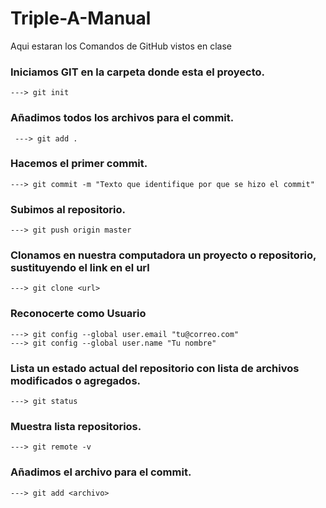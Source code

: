 # Triple-A-Manual
Aqui estaran los Comandos de GitHub vistos en clase

### Iniciamos GIT en la carpeta donde esta el proyecto.
```
---> git init
```
### Añadimos todos los archivos para el commit.
```
 ---> git add .
```

### Hacemos el primer commit.
``` 
---> git commit -m "Texto que identifique por que se hizo el commit"
```

### Subimos al repositorio.
```
---> git push origin master
```

### Clonamos en nuestra computadora un proyecto o repositorio, sustituyendo el link en el url 
```
---> git clone <url>
```

### Reconocerte como Usuario
```
---> git config --global user.email "tu@correo.com"
---> git config --global user.name "Tu nombre"
```

### Lista un estado actual del repositorio con lista de archivos modificados o agregados.
```
---> git status
```

### Muestra lista repositorios.
```
---> git remote -v
```

### Añadimos el archivo para el commit.
```
---> git add <archivo>
```
